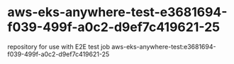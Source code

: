 # aws-eks-anywhere-test-e3681694-f039-499f-a0c2-d9ef7c419621-25
repository for use with E2E test job aws-eks-anywhere-test:e3681694-f039-499f-a0c2-d9ef7c419621-25
